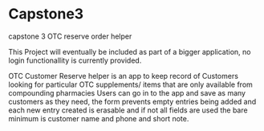 # Capstone3
capstone 3 OTC reserve order helper 

This Project will eventually be included as part of a bigger application, 
no login functionallity is currently provided. 

OTC Customer Reserve helper is an app to keep record of 
Customers looking for particular OTC supplements/ items that are only 
available from compounding pharmacies
Users can go in to the app and save as many customers as they need, the form prevents 
empty entries being added and each new entry created is erasable and if not all fields
are used the bare minimum is customer name and phone and short note.
